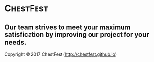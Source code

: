 CʜᴇsᴛFᴇsᴛ
=============
Our team strives to meet your maximum satisfication by improving our project for your needs. 
---------
Copyright © 2017 ChestFest (http://chestfest.github.io)

